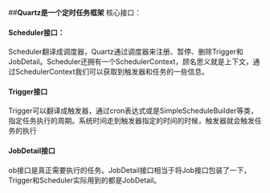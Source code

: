 ##**Quartz是一个定时任务框架**
核心接口：
#### Scheduler接口：
Scheduler翻译成调度器，Quartz通过调度器来注册、暂停、删除Trigger和JobDetail。Scheduler还拥有一个SchedulerContext，顾名思义就是上下文，通过SchedulerContext我们可以获取到触发器和任务的一些信息。

#### Trigger接口
Trigger可以翻译成触发器，通过cron表达式或是SimpleScheduleBuilder等类，指定任务执行的周期。系统时间走到触发器指定的时间的时候，触发器就会触发任务的执行

#### JobDetail接口
ob接口是真正需要执行的任务。JobDetail接口相当于将Job接口包装了一下，Trigger和Scheduler实际用到的都是JobDetail。